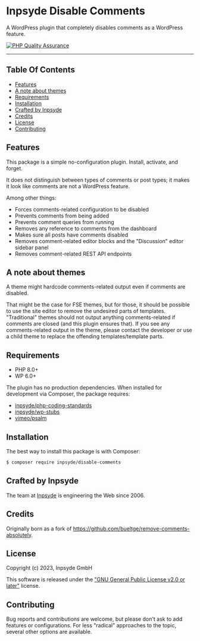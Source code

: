 # Inpsyde Disable Comments

A WordPress plugin that completely disables comments as a WordPress feature.

[![PHP Quality Assurance](https://github.com/inpsyde/disable-comments/actions/workflows/php-qa.yml/badge.svg)](https://github.com/inpsyde/disable-comments/actions/workflows/php-qa.yml)

---

## Table Of Contents

* [Features](#features)
* [A note about themes](#a-note-about-themes)
* [Requirements](#requirements)
* [Installation](#installation)
* [Crafted by Inpsyde](#crafted-by-inpsyde)
* [Credits](#credits)
* [License](#license)
* [Contributing](#contributing)

## Features

This package is a simple no-configuration plugin. Install, activate, and forget.

It does not distinguish between types of comments or post types; it makes it look like comments are not a WordPress
feature.

Among other things:

- Forces comments-related configuration to be disabled
- Prevents comments from being added
- Prevents comment queries from running
- Removes any reference to comments from the dashboard
- Makes sure all posts have comments disabled
- Removes comment-related editor blocks and the "Discussion" editor sidebar panel
- Removes comment-related REST API endpoints

## A note about themes

A theme might hardcode comments-related output even if comments are disabled.

That might be the case for FSE themes, but for those, it should be possible to use the site editor to remove the
undesired parts of templates.
"Traditional" themes should not output anything comments-related if comments are closed (and this plugin ensures that).
If you see any comments-related output in the theme, please contact the developer or use a child theme to replace the
offending templates/template parts.

## Requirements

- PHP 8.0+
- WP 6.0+

The plugin has no production dependencies. When installed for development via Composer, the package requires:

* [inpsyde/php-coding-standards](https://github.com/inpsyde/php-coding-standards/blob/master/LICENSE)
* [inpsyde/wp-stubs](https://github.com/inpsyde/wp-stubs/blob/main/LICENSE)
* [vimeo/psalm](https://github.com/vimeo/psalm/blob/master/LICENSE)

## Installation

The best way to install this package is with Composer:

```bash
$ composer require inpsyde/disable-comments
```

## Crafted by Inpsyde

The team at [Inpsyde](https://inpsyde.com) is engineering the Web since 2006.

## Credits

Originally born as a fork of https://github.com/bueltge/remove-comments-absolutely.

## License

Copyright (c) 2023, Inpsyde GmbH

This software is released under the ["GNU General Public License v2.0 or later"](LICENSE) license.

## Contributing

Bug reports and contributions are welcome, but please don't ask to add features or configurations. For less "radical"
approaches to the topic, several other options are available.

